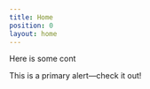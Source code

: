 ```yaml
---
title: Home
position: 0
layout: home
---
```


Here is some cont

<div class="alert alert-primary" role="alert">
  This is a primary alert—check it out!
</div>
